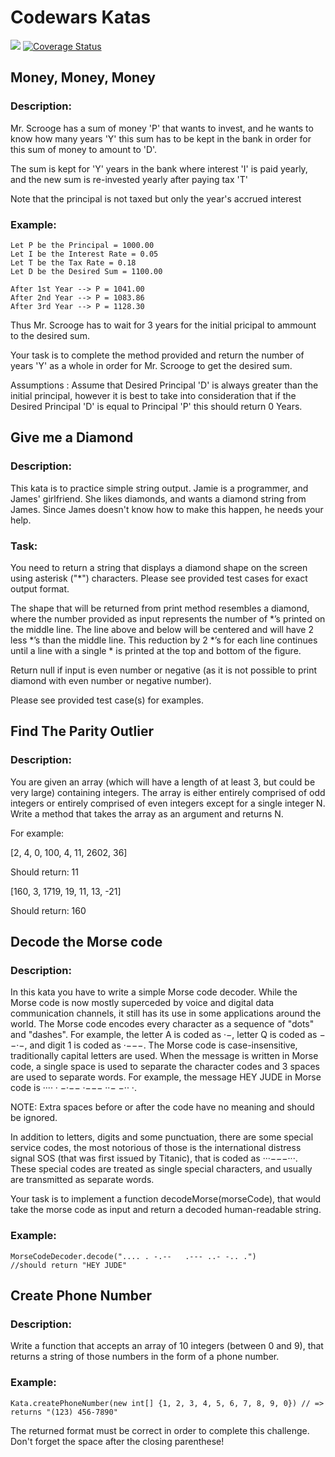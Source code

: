# Codewars Katas
<p align="left">
	<a target="_blank" href="https://travis-ci.org/jcaromiq/codewars-Katas"><img src="https://travis-ci.org/jcaromiq/codewars-Katas.svg?branch=master"></a>
	<a href='https://coveralls.io/github/jcaromiq/codewars-Katas?branch=master'><img src='https://coveralls.io/repos/github/jcaromiq/codewars-Katas/badge.svg?branch=master' alt='Coverage Status' /></a>
</p>

## Money, Money, Money
### Description:
Mr. Scrooge has a sum of money 'P' that wants to invest, and he wants to know how many years 'Y' this sum has to be kept in the bank in order for this sum of money to amount to 'D'.

The sum is kept for 'Y' years in the bank where interest 'I' is paid yearly, and the new sum is re-invested yearly after paying tax 'T'

Note that the principal is not taxed but only the year's accrued interest

### Example:
```
Let P be the Principal = 1000.00
Let I be the Interest Rate = 0.05
Let T be the Tax Rate = 0.18      
Let D be the Desired Sum = 1100.00

After 1st Year --> P = 1041.00
After 2nd Year --> P = 1083.86
After 3rd Year --> P = 1128.30

```

Thus Mr. Scrooge has to wait for 3 years for the initial pricipal to ammount to the desired sum.

Your task is to complete the method provided and return the number of years 'Y' as a whole in order for Mr. Scrooge to get the desired sum.

Assumptions : Assume that Desired Principal 'D' is always greater than the initial principal, however it is best to take into consideration that if the Desired Principal 'D' is equal to Principal 'P' this should return 0 Years.

## Give me a Diamond
### Description:
This kata is to practice simple string output. Jamie is a programmer, and James' girlfriend. She likes diamonds, and wants a diamond string from James. Since James doesn't know how to make this happen, he needs your help.

### Task:

You need to return a string that displays a diamond shape on the screen using asterisk ("*") characters. Please see provided test cases for exact output format.

The shape that will be returned from print method resembles a diamond, where the number provided as input represents the number of *’s printed on the middle line. The line above and below will be centered and will have 2 less *’s than the middle line. This reduction by 2 *’s for each line continues until a line with a single * is printed at the top and bottom of the figure.

Return null if input is even number or negative (as it is not possible to print diamond with even number or negative number).

Please see provided test case(s) for examples.

## Find The Parity Outlier
### Description:
You are given an array (which will have a length of at least 3, but could be very large) containing integers. The array is either entirely comprised of odd integers or entirely comprised of even integers except for a single integer N. Write a method that takes the array as an argument and returns N.

For example:

[2, 4, 0, 100, 4, 11, 2602, 36]

Should return: 11

[160, 3, 1719, 19, 11, 13, -21]

Should return: 160

## Decode the Morse code
### Description:
In this kata you have to write a simple Morse code decoder. While the Morse code is now mostly superceded by voice and digital data communication channels, it still has its use in some applications around the world.
The Morse code encodes every character as a sequence of "dots" and "dashes". For example, the letter A is coded as ·−, letter Q is coded as −−·−, and digit 1 is coded as ·−−−. The Morse code is case-insensitive, traditionally capital letters are used. When the message is written in Morse code, a single space is used to separate the character codes and 3 spaces are used to separate words. For example, the message HEY JUDE in Morse code is ···· · −·−− ·−−− ··− −·· ·.

NOTE: Extra spaces before or after the code have no meaning and should be ignored.

In addition to letters, digits and some punctuation, there are some special service codes, the most notorious of those is the international distress signal SOS (that was first issued by Titanic), that is coded as ···−−−···. These special codes are treated as single special characters, and usually are transmitted as separate words.

Your task is to implement a function decodeMorse(morseCode), that would take the morse code as input and return a decoded human-readable string.

### Example:

```
MorseCodeDecoder.decode(".... . -.--   .--- ..- -.. .")
//should return "HEY JUDE"
```


## Create Phone Number
### Description:
Write a function that accepts an array of 10 integers (between 0 and 9), that returns a string of those numbers in the form of a phone number.

### Example:

```
Kata.createPhoneNumber(new int[] {1, 2, 3, 4, 5, 6, 7, 8, 9, 0}) // => returns "(123) 456-7890"
```

The returned format must be correct in order to complete this challenge. 
Don't forget the space after the closing parenthese!
